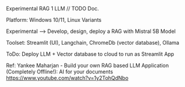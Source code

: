Experimental RAG 1 LLM // TODO Doc.

Platform: Windows 10/11, Linux Variants

Experimental --> Develop, design, deploy a RAG with Mistral 5B Model

Toolset:  Streamlit (UI), Langchain, ChromeDb (vector database), Ollama

ToDo: Deploy LLM + Vector database to cloud to run as Streamlit App

Ref:  Yankee Maharjan - Build your own RAG based LLM Application (Completely Offline!): AI for your documents  
      https://www.youtube.com/watch?v=1y2TohQdNbo
